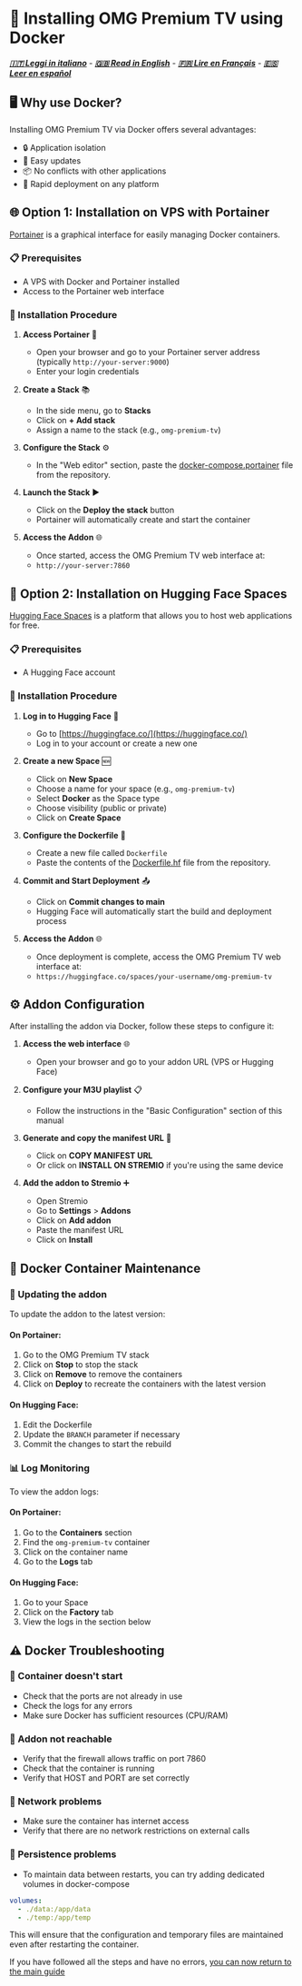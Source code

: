 # 🐳 Installing OMG Premium TV using Docker
***[🇮🇹 Leggi in italiano](README.md)*** - ***[🇬🇧 Read in English](docker-install-en.md)*** - ***[🇫🇷 Lire en Français](docker-install-fr.md)*** - ***[🇪🇸 Leer en español](docker-install-es.md)***

## 🖥️ Why use Docker?

Installing OMG Premium TV via Docker offers several advantages:
- 🔒 Application isolation
- 🔄 Easy updates
- 📦 No conflicts with other applications
- 🚀 Rapid deployment on any platform

## 🌐 Option 1: Installation on VPS with Portainer

[Portainer](https://www.portainer.io/) is a graphical interface for easily managing Docker containers.

### 📋 Prerequisites
- A VPS with Docker and Portainer installed
- Access to the Portainer web interface

### 🚀 Installation Procedure

1. **Access Portainer** 🔑
   - Open your browser and go to your Portainer server address (typically `http://your-server:9000`)
   - Enter your login credentials

2. **Create a Stack** 📚
   - In the side menu, go to **Stacks**
   - Click on **+ Add stack**
   - Assign a name to the stack (e.g., `omg-premium-tv`)

3. **Configure the Stack** ⚙️
   - In the "Web editor" section, paste the [docker-compose.portainer](docker-compose.portainer) file from the repository.

4. **Launch the Stack** ▶️
   - Click on the **Deploy the stack** button
   - Portainer will automatically create and start the container

5. **Access the Addon** 🌐
   - Once started, access the OMG Premium TV web interface at:
   - `http://your-server:7860`

## 🤗 Option 2: Installation on Hugging Face Spaces

[Hugging Face Spaces](https://huggingface.co/spaces) is a platform that allows you to host web applications for free.

### 📋 Prerequisites
- A Hugging Face account

### 🚀 Installation Procedure

1. **Log in to Hugging Face** 🔑
   - Go to [https://huggingface.co/](https://huggingface.co/)
   - Log in to your account or create a new one

2. **Create a new Space** 🆕
   - Click on **New Space**
   - Choose a name for your space (e.g., `omg-premium-tv`)
   - Select **Docker** as the Space type
   - Choose visibility (public or private)
   - Click on **Create Space**

3. **Configure the Dockerfile** 📝
   - Create a new file called `Dockerfile`
   - Paste the contents of the [Dockerfile.hf](Dockerfile.hf) file from the repository.

4. **Commit and Start Deployment** 📤
   - Click on **Commit changes to main**
   - Hugging Face will automatically start the build and deployment process

5. **Access the Addon** 🌐
   - Once deployment is complete, access the OMG Premium TV web interface at:
   - `https://huggingface.co/spaces/your-username/omg-premium-tv`

## ⚙️ Addon Configuration

After installing the addon via Docker, follow these steps to configure it:

1. **Access the web interface** 🌐
   - Open your browser and go to your addon URL (VPS or Hugging Face)

2. **Configure your M3U playlist** 📋
   - Follow the instructions in the "Basic Configuration" section of this manual

3. **Generate and copy the manifest URL** 📝
   - Click on **COPY MANIFEST URL**
   - Or click on **INSTALL ON STREMIO** if you're using the same device

4. **Add the addon to Stremio** ➕
   - Open Stremio
   - Go to **Settings** > **Addons**
   - Click on **Add addon**
   - Paste the manifest URL
   - Click on **Install**

## 🔧 Docker Container Maintenance

### 🔄 Updating the addon
To update the addon to the latest version:

#### On Portainer:
1. Go to the OMG Premium TV stack
2. Click on **Stop** to stop the stack
3. Click on **Remove** to remove the containers
4. Click on **Deploy** to recreate the containers with the latest version

#### On Hugging Face:
1. Edit the Dockerfile
2. Update the `BRANCH` parameter if necessary
3. Commit the changes to start the rebuild

### 📊 Log Monitoring
To view the addon logs:

#### On Portainer:
1. Go to the **Containers** section
2. Find the `omg-premium-tv` container
3. Click on the container name
4. Go to the **Logs** tab

#### On Hugging Face:
1. Go to your Space
2. Click on the **Factory** tab
3. View the logs in the section below

## ⚠️ Docker Troubleshooting

### 🛑 Container doesn't start
- Check that the ports are not already in use
- Check the logs for any errors
- Make sure Docker has sufficient resources (CPU/RAM)

### 🔌 Addon not reachable
- Verify that the firewall allows traffic on port 7860
- Check that the container is running
- Verify that HOST and PORT are set correctly

### 📵 Network problems
- Make sure the container has internet access
- Verify that there are no network restrictions on external calls

### 💾 Persistence problems
- To maintain data between restarts, you can try adding dedicated volumes in docker-compose

```yaml
volumes:
  - ./data:/app/data
  - ./temp:/app/temp
```

This will ensure that the configuration and temporary files are maintained even after restarting the container.

If you have followed all the steps and have no errors, [you can now return to the main guide](README-ES.md)
